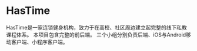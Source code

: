 # HasTime
HasTime是一家连锁健身机构，致力于在高校、社区周边建立起完整的线下私教课程体系。
本项目包含完整的前后端。
三个小组分别负责后端、iOS与Android移动客户端、小程序客户端。
